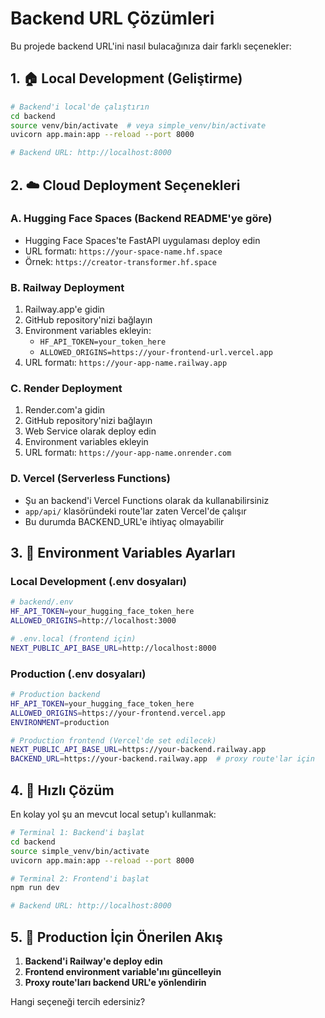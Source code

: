 # Backend URL Çözümleri

Bu projede backend URL'ini nasıl bulacağınıza dair farklı seçenekler:

## 1. 🏠 Local Development (Geliştirme)
```bash
# Backend'i local'de çalıştırın
cd backend
source venv/bin/activate  # veya simple_venv/bin/activate
uvicorn app.main:app --reload --port 8000

# Backend URL: http://localhost:8000
```

## 2. ☁️ Cloud Deployment Seçenekleri

### A. Hugging Face Spaces (Backend README'ye göre)
- Hugging Face Spaces'te FastAPI uygulaması deploy edin
- URL formatı: `https://your-space-name.hf.space`
- Örnek: `https://creator-transformer.hf.space`

### B. Railway Deployment
1. Railway.app'e gidin
2. GitHub repository'nizi bağlayın
3. Environment variables ekleyin:
   - `HF_API_TOKEN=your_token_here`
   - `ALLOWED_ORIGINS=https://your-frontend-url.vercel.app`
4. URL formatı: `https://your-app-name.railway.app`

### C. Render Deployment
1. Render.com'a gidin
2. GitHub repository'nizi bağlayın
3. Web Service olarak deploy edin
4. Environment variables ekleyin
5. URL formatı: `https://your-app-name.onrender.com`

### D. Vercel (Serverless Functions)
- Şu an backend'i Vercel Functions olarak da kullanabilirsiniz
- `app/api/` klasöründeki route'lar zaten Vercel'de çalışır
- Bu durumda BACKEND_URL'e ihtiyaç olmayabilir

## 3. 🔧 Environment Variables Ayarları

### Local Development (.env dosyaları)
```bash
# backend/.env
HF_API_TOKEN=your_hugging_face_token_here
ALLOWED_ORIGINS=http://localhost:3000

# .env.local (frontend için)
NEXT_PUBLIC_API_BASE_URL=http://localhost:8000
```

### Production (.env dosyaları)
```bash
# Production backend
HF_API_TOKEN=your_hugging_face_token_here
ALLOWED_ORIGINS=https://your-frontend.vercel.app
ENVIRONMENT=production

# Production frontend (Vercel'de set edilecek)
NEXT_PUBLIC_API_BASE_URL=https://your-backend.railway.app
BACKEND_URL=https://your-backend.railway.app  # proxy route'lar için
```

## 4. 🚀 Hızlı Çözüm

En kolay yol şu an mevcut local setup'ı kullanmak:

```bash
# Terminal 1: Backend'i başlat
cd backend
source simple_venv/bin/activate
uvicorn app.main:app --reload --port 8000

# Terminal 2: Frontend'i başlat  
npm run dev

# Backend URL: http://localhost:8000
```

## 5. 📱 Production İçin Önerilen Akış

1. **Backend'i Railway'e deploy edin**
2. **Frontend environment variable'ını güncelleyin**
3. **Proxy route'ları backend URL'e yönlendirin**

Hangi seçeneği tercih edersiniz?
